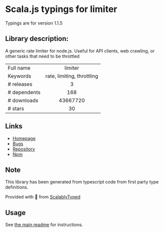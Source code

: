 
# Scala.js typings for limiter

Typings are for version 1.1.5

## Library description:
A generic rate limiter for node.js. Useful for API clients, web crawling, or other tasks that need to be throttled

|                    |                 |
| ------------------ | :-------------: |
| Full name          | limiter |
| Keywords           | rate, limiting, throttling |
| # releases         | 3 |
| # dependents       | 168 |
| # downloads        | 43667720 |
| # stars            | 30 |

## Links
- [Homepage](https://github.com/jhurliman/node-rate-limiter#readme)
- [Bugs](http://github.com/jhurliman/node-rate-limiter/issues)
- [Repository](https://github.com/jhurliman/node-rate-limiter)
- [Npm](https://www.npmjs.com/package/limiter)
    


## Note
This library has been generated from typescript code from first party type definitions.

Provided with :purple_heart: from [ScalablyTyped](https://github.com/oyvindberg/ScalablyTyped)

## Usage
See [the main readme](../../readme.md) for instructions.


